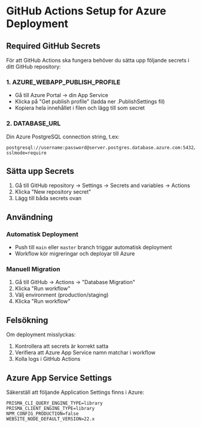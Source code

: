 # GitHub Actions Setup for Azure Deployment

## Required GitHub Secrets

För att GitHub Actions ska fungera behöver du sätta upp följande secrets i ditt GitHub repository:

### 1. AZURE_WEBAPP_PUBLISH_PROFILE
- Gå till Azure Portal → din App Service
- Klicka på "Get publish profile" (ladda ner .PublishSettings fil)
- Kopiera hela innehållet i filen och lägg till som secret

### 2. DATABASE_URL
Din Azure PostgreSQL connection string, t.ex:
```
postgresql://username:password@server.postgres.database.azure.com:5432/database?sslmode=require
```

## Sätta upp Secrets

1. Gå till GitHub repository → Settings → Secrets and variables → Actions
2. Klicka "New repository secret"
3. Lägg till båda secrets ovan

## Användning

### Automatisk Deployment
- Push till `main` eller `master` branch triggar automatisk deployment
- Workflow kör migreringar och deployar till Azure

### Manuell Migration
1. Gå till GitHub → Actions → "Database Migration"
2. Klicka "Run workflow"
3. Välj environment (production/staging)
4. Klicka "Run workflow"

## Felsökning

Om deployment misslyckas:
1. Kontrollera att secrets är korrekt satta
2. Verifiera att Azure App Service namn matchar i workflow
3. Kolla logs i GitHub Actions

## Azure App Service Settings

Säkerställ att följande Application Settings finns i Azure:

```
PRISMA_CLI_QUERY_ENGINE_TYPE=library
PRISMA_CLIENT_ENGINE_TYPE=library
NPM_CONFIG_PRODUCTION=false
WEBSITE_NODE_DEFAULT_VERSION=22.x
```